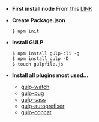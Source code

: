 - **First install node**
    From this [LINK](https://nodejs.org/en/)

- **Create Package.json**

    ```
    $ npm init
    ```

- **Install GULP**

    ```
    $ npm install gulp-cli -g
    $ npm install gulp -D
    $ touch gulpfile.js
    ```

- **Install all plugins most used...**

    - [gulp-watch](https://www.npmjs.com/package/gulp-watch)
    - [gulp-pug](https://www.npmjs.com/package/gulp-pug)
    - [gulp-sass](npmjs.com/package/gulp-sass)
    - [gulp-autoprefixer](https://www.npmjs.com/package/gulp-autoprefixer)
    - [gulp-concat](https://www.npmjs.com/package/gulp-concat)


